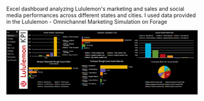 Excel dashboard analyzing Lululemon's marketing and sales and social media performances across different states and cities. I used data provided in the Lululemon - Omnichannel Marketing Simulation on Forage

![Image](./Lululemon%20Marketing%20Data%20Dashboard/Lululemon%20KPI%20Dashboard.png)
